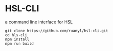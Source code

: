 HSL-CLI
=============
a command line interface for HSL

```
git clone https://github.com/ruanyl/hsl-cli.git
cd hls-cli
npm install
npm run build
```
